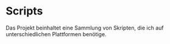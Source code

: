 # Scripts

Das Projekt beinhaltet eine Sammlung von Skripten, die ich auf unterschiedlichen Plattformen benötige.
